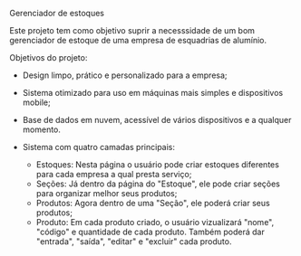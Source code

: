Gerenciador de estoques

Este projeto tem como objetivo suprir a necesssidade de um bom gerenciador de estoque de uma empresa de esquadrias de alumínio.

Objetivos do projeto:

- Design limpo, prático e personalizado para a empresa;

- Sistema otimizado para uso em máquinas mais simples e dispositivos mobile;

- Base de dados em nuvem, acessível de vários dispositivos e a qualquer momento.

- Sistema com quatro camadas principais:
  
  - Estoques: Nesta página o usuário pode criar estoques diferentes para cada empresa a qual presta serviço;
  - Seções: Já dentro da página do "Estoque", ele pode criar seções para organizar melhor seus produtos;
  - Produtos: Agora dentro de uma "Seção", ele poderá criar seus produtos;
  - Produto: Em cada produto criado, o usuário vizualizará "nome", "código" e quantidade de cada produto. Também poderá dar          "entrada", "saída", "editar" e "excluir" cada produto.
